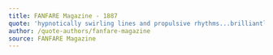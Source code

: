 ```yaml
---
title: FANFARE Magazine - 1887
quote: 'hypnotically swirling lines and propulsive rhythms...brilliantly performed by all concerned and recorded with life-like fidelity.'
author: /quote-authors/fanfare-magazine
source: FANFARE Magazine
---
```

